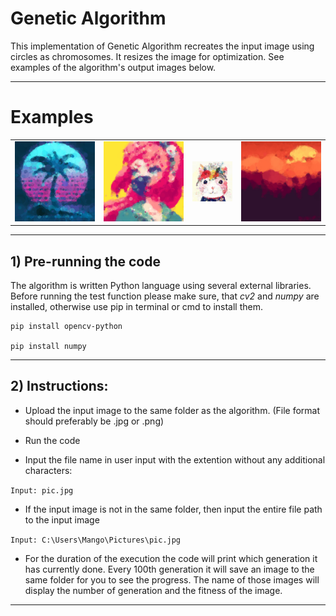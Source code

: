 # Genetic Algorithm

This implementation of Genetic Algorithm recreates the input image using circles as chromosomes. It resizes the image for optimization. See examples of the algorithm's output images below.

___________
# Examples

|        |        |        |        |
|--------|--------|--------|--------|
| ![wave_result](/examples/wave_result.png) | ![pixel_result](/examples/pixel_result.png) | ![catty_result](/examples/catty_result.png) | ![sunset_result](/examples/sunset_result.png) |
__________________________
## 1) Pre-running the code

The algorithm is written Python language using several external libraries.
Before running the test function please make sure, that *cv2* and *numpy* are installed, otherwise use pip in terminal or cmd to install them.

    pip install opencv-python
  
    pip install numpy
________________________________________________
## 2) Instructions:

* Upload the input image to the same folder as the algorithm. 
(File format should preferably be .jpg or .png)

* Run the code

* Input the file name in user input with the extention without any additional characters:

```Input: pic.jpg```


* If the input image is not in the same folder, then input the entire file path to the input image


```Input: C:\Users\Mango\Pictures\pic.jpg```

* For the duration of the execution the code will print which generation it has currently done. Every 100th generation it will save an image to the same folder for you to see the progress. The name of those images will display the number of generation and the fitness of the image.
_________________________________________________

